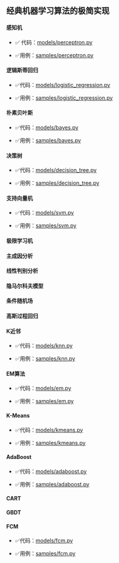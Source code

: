 ##  经典机器学习算法的极简实现

#### 感知机

- :white_check_mark: 代码：[models/perceptron.py](./models/perceptron.py)

- :white_check_mark:用例：[samples/perceptron.py](./samples/perceptron.py)

#### 逻辑斯蒂回归

- :white_check_mark:代码：[models/logistic_regression.py](./models/logistic_regression.py)

- :white_check_mark:用例：[samples/logistic_regression.py](./samples/logistic_regression.py)

#### 朴素贝叶斯

- :white_check_mark:代码：[models/bayes.py](./models/bayes.py)

- :white_check_mark:用例：[samples/bayes.py](./samples/bayes.py)

#### 决策树

- :white_check_mark:代码：[models/decision_tree.py](./models/decision_tree.py)

- :white_check_mark:用例：[samples/decision_tree.py](./samples/decision_tree.py)

#### 支持向量机

- :white_check_mark:代码：[models/svm.py](./models/svm.py)

- :white_check_mark:用例：[samples/svm.py](./samples/svm.py)

#### 极限学习机

#### 主成因分析

#### 线性判别分析

#### 隐马尔科夫模型

#### 条件随机场

#### 高斯过程回归

#### K近邻

- :white_check_mark:代码：[models/knn.py](./models/knn.py)

- :white_check_mark:用例：[samples/knn.py](./samples/knn.py)

#### EM算法

- :white_check_mark:代码：[models/em.py](./models/em.py)

- :white_check_mark:用例：[samples/em.py](./samples/em.py)

#### K-Means

- :white_check_mark:代码：[models/kmeans.py](./models/kmeans.py)

- :white_check_mark:用例：[samples/kmeans.py](./samples/kmeans.py)

#### AdaBoost

- :white_check_mark:代码：[models/adaboost.py](./models/adaboost.py)

- :white_check_mark:用例：[samples/adaboost.py](./samples/adaboost.py)

#### CART

#### GBDT

#### FCM

- :white_check_mark:代码：[models/fcm.py](./models/fcm.py)

- :white_check_mark:用例：[samples/fcm.py](./samples/fcm.py)





